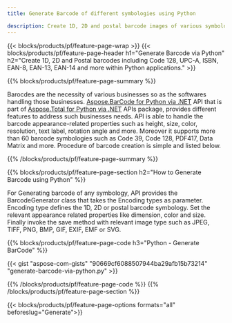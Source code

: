 ```yaml
---
title: Generate Barcode of different symbologies using Python 

description: Create 1D, 2D and postal barcode images of various symbologies including 128 and QR in Python using few lines code 
---
```


{{< blocks/products/pf/feature-page-wrap >}}
{{< blocks/products/pf/feature-page-header h1="Generate Barcode via Python" h2="Create 1D, 2D and Postal barcodes including Code 128, UPC-A, ISBN, EAN-8, EAN-13, EAN-14 and more within Python applications." >}}

{{% blocks/products/pf/feature-page-summary %}}

Barocdes are the necessity of various businesses so as the softwares handling those businesses. [Aspose.BarCode for Python via .NET](https://products.aspose.com/barcode/python-net/) API that is part of [Aspose.Total for Python via .NET](https://products.aspose.com/total/python-net/) APIs package, provides different features to address such businesses needs. API is able to handle the barcode appearance-related properties such as height, size, color, resolution, text label, rotation angle and more. Moreover it supports more than 60 barcode symbologies such as Code 39, Code 128, PDF417, Data Matrix and more. Procedure of barcode creation is simple and listed below.

{{% /blocks/products/pf/feature-page-summary  %}}

{{% blocks/products/pf/feature-page-section  h2="How to Generate Barcode using Python" %}}

For Generating barcode of any symbology, API provides the BarcodeGenerator class that takes the Encoding types as parameter. Encoding type defines the 1D, 2D or postal barcode symbology. Set the relevant appearance related properties like dimension, color and size. Finally invoke the save method with relevant image type such as JPEG, TIFF, PNG, BMP, GIF, EXIF, EMF or SVG.

{{% blocks/products/pf/feature-page-code h3="Python - Generate BarCode" %}}

{{< gist "aspose-com-gists" "90669cf6088507944ba29afb15b73214" "generate-barcode-via-python.py" >}}

{{% /blocks/products/pf/feature-page-code  %}}
{{% /blocks/products/pf/feature-page-section %}}

{{< blocks/products/pf/feature-page-options formats="all" beforeslug="Generate">}}